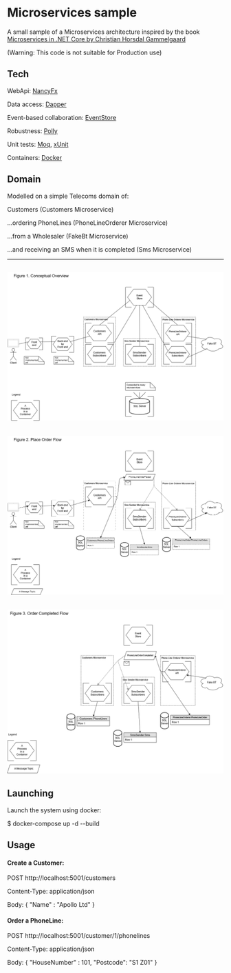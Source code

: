 Microservices sample
====================


A small sample of a Microservices architecture inspired by the book [Microservices in .NET Core by Christian Horsdal Gammelgaard](https://www.manning.com/books/microservices-in-net-core)

(Warning: This code is not suitable for Production use)


Tech
----
WebApi: [NancyFx](https://github.com/NancyFx/Nancy)

Data access: [Dapper](https://github.com/StackExchange/Dapper)

Event-based collaboration: [EventStore](https://github.com/EventStore/EventStore)

Robustness: [Polly](https://github.com/App-vNext/Polly)

Unit tests: [Moq](https://github.com/Moq/moq4/wiki/Quickstart), [xUnit](https://xunit.github.io/)

Containers: [Docker](https://www.docker.com/)

Domain
------
Modelled on a simple Telecoms domain of:

Customers (Customers Microservice)

...ordering PhoneLines (PhoneLineOrderer Microservice)

...from a Wholesaler (FakeBt Microservice)

...and receiving an SMS when it is completed (Sms Microservice)

------
![alt text](https://raw.githubusercontent.com/JonQuxBurton/MicroservicesSample/master/MsSampleDiagram1.png)
------
![alt text](https://raw.githubusercontent.com/JonQuxBurton/MicroservicesSample/master/MsSampleDiagram2.png)
------
![alt text](https://raw.githubusercontent.com/JonQuxBurton/MicroservicesSample/master/MsSampleDiagram3.png)
------

Launching
---------
Launch the system using docker:

$ docker-compose up -d --build


Usage
-----

#### Create a Customer:

POST http://localhost:5001/customers

Content-Type: application/json

Body:
{
	"Name" : "Apollo Ltd"
}

#### Order a PhoneLine:

POST http://localhost:5001/customer/1/phonelines

Content-Type: application/json

Body:
{
	"HouseNumber" : 101,
	"Postcode": "S1 Z01"
}
